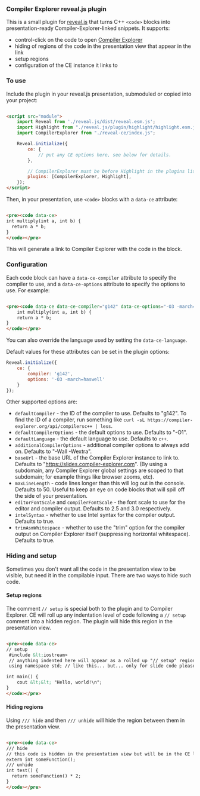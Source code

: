 ### Compiler Explorer reveal.js plugin

This is a small plugin for [reveal.js](https://revealjs.com/) that turns C++
`<code>` blocks
into presentation-ready Compiler-Explorer-linked snippets. It supports:

- control-click on the code to
  open [Compiler Explorer](https://compiler-explorer.com)
- hiding of regions of the code in the presentation view that appear in the link
- setup regions
- configuration of the CE instance it links to

### To use

Include the plugin in your reveal.js presentation, submoduled or copied into
your project:

```html

<script src="module">
    import Reveal from './reveal.js/dist/reveal.esm.js';
    import Highlight from "./reveal.js/plugin/highlight/highlight.esm.js";
    import CompilerExplorer from "./reveal-ce/index.js";

    Reveal.initialize({
        ce: {
            // put any CE options here, see below for details.
        },

        // CompilerExplorer must be before Highlight in the plugins list
        plugins: [CompilerExplorer, Highlight],
    });
</script>
```

Then, in your presentation, use `<code>` blocks with a `data-ce` attribute:

```html

<pre><code data-ce>
int multiply(int a, int b) {
  return a * b;
}
</code></pre>
```

This will generate a link to Compiler Explorer with the code in the block.

### Configuration

Each code block can have a `data-ce-compiler` attribute to specify the compiler
to use, and a `data-ce-options` attribute to specify the options to use. For
example:

```html

<pre><code data-ce data-ce-compiler="g142" data-ce-options="-O3 -march=haswell">
    int multiply(int a, int b) {
    return a * b; 
}
</code></pre>
```

You can also override the language used by setting the `data-ce-language`.

Default values for these attributes can be set in the plugin options:

```javascript
Reveal.initialize({
    ce: {
        compiler: 'g142',
        options: '-O3 -march=haswell'
    }
});
```

Other supported options are:

- `defaultCompiler` - the ID of the compiler to use. Defaults to "g142". To find
  the ID of a compiler, run something like
  `curl -sL https://compiler-explorer.org/api/compilersc++ | less`.
- `defaultCompilerOptions` - the default options to use. Defaults to "-O1".
- `defaultLanguage` - the default language to use. Defaults to `c++`.
- `additionalCompilerOptions` - additional compiler options to always add on.
  Defaults to "-Wall -Wextra".
- `baseUrl` - the base URL of the Compiler Explorer instance to link to.
  Defaults to "https://slides.compiler-explorer.com". (By using a subdomain, any
  Compiler Explorer global settings are scoped to that subdomain; for example
  things like browser zooms, etc).
- `maxLineLength` - code lines longer than this will log out in the console.
  Defaults to 50. Useful to keep an eye on code blocks that will spill off the
  side of your presentation.
- `editorFontScale` and `compilerFontScale` - the font scale to use for the
  editor and compiler output. Defaults to 2.5 and 3.0 respectively.
- `intelSyntax` - whether to use Intel syntax for the compiler output. Defaults
  to true.
- `trimAsmWhitespace` - whether to use the "trim" option for the compiler output
  on Compiler Explorer itself (suppressing horizontal whitespace). Defaults to
  true.

### Hiding and setup

Sometimes you don't want all the code in the presentation view to be visible,
but need it in the compilable input. There are two ways to hide such code.

#### Setup regions

The comment `// setup` is special both to the plugin and to Compiler Explorer.
CE will roll up any indentation level of code following a `// setup` comment
into a hidden region. The plugin will hide this region in the presentation view.

```html

<pre><code data-ce>
// setup
 #include &lt;iostream>
 // anything indented here will appear as a rolled up "// setup" region in CE
 using namespace std; // like this... but... only for slide code please

int main() {
    cout &lt;&lt; "Hello, world!\n";
}
</code></pre>
```

#### Hiding regions

Using `/// hide` and then `/// unhide` will hide the region between them in the
presentation view.

```html

<pre><code data-ce>
/// hide
// this code is hidden in the presentation view but will be in the CE link.
extern int someFunction();
/// unhide
int test() {
  return someFunction() * 2;
}
</code></pre>
```
